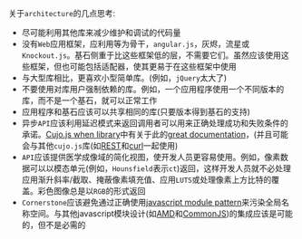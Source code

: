 关于`architecture`的几点思考:
* 尽可能利用其他库来减少维护和调试的代码量
* 没有`Web`应用框架，应利用等为骨干，`angular.js`，灰烬，流星或`Knockout.js`。基石侧重于比这些框架低的层，不需要它们。虽然应该使用这些框架，但也可能包括适配器，使其更易于在这些框架中使用
* 与大型库相比，更喜欢小型简单库。(例如，`jQuery`太大了) 
* 不要使用对库用户强制依赖的库。例如，一个应用程序使用一个不同版本的库，而不是一个基石，就可以正常工作
* 应用程序和基石应该可以共享相同的库(只要版本得到基石的支持)
* 异步`API`应该利用延迟模式来返回调用者可以用来正确处理成功和失败条件的承诺。[Cujo.js when library](https://github.com/cujojs/when)中有关于此的[great documentation](https://github.com/cujojs/when/wiki)，(并且可能会与其他`cujo.js`库(如[REST](https://github.com/cujojs/rest)和[curl](https://github.com/cujojs/curl)一起使用) 
* `API`应该提供医学成像域的简化视图，使开发人员更容易使用。例如，像素数据可以以模态单元(例如，`Hounsfield`表示`ct`)返回，这样开发人员就不必处理应用渐升斜率/截取、掩蔽像素填充值、应用`LUTS`或处理像素上方比特的覆盖。彩色图像总是以`RGB`的形式返回
* `Cornerstone`应该避免通过正确使用[javascript module pattern](http://www.adequatelygood.com/JavaScript-Module-Pattern-In-Depth.html)来污染全局名称空间。与其他javascript模块设计(如[AMD](https://en.wikipedia.org/wiki/Asynchronous_module_definition)和[CommonJS](http://wiki.commonjs.org/wiki/CommonJS))的集成应该是可能的，但不是必需的
